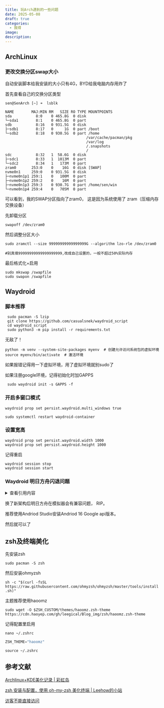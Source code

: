 ```yaml
---
title: 玩Arch遇到的一些问题
date: 2025-05-08
draft: true
categories:
  - 我得
image: 
description:
---
```

## ArchLinux

### 更改交换分区swap大小

自动安装脚本给我安装的大小只有4G，BYD给我电脑内存用炸了

首先查看自己的交换分区类型 

```shell
sen@SenArch [~] ➜  lsblk                                                                                                  [1:33:03]  
NAME        MAJ:MIN RM   SIZE RO TYPE MOUNTPOINTS  
sda           8:0    0 465.8G  0 disk    
└─sda1        8:1    0 465.8G  0 part    
sdb           8:16   0 931.5G  0 disk    
├─sdb1        8:17   0     1G  0 part /boot  
└─sdb2        8:18   0 930.5G  0 part /home  
                                     /var/cache/pacman/pkg  
                                     /var/log  
                                     /.snapshots  
                                     /  
sdc           8:32   1  58.6G  0 disk    
├─sdc1        8:33   1  1013M  0 part    
└─sdc2        8:34   1   173M  0 part    
zram0       253:0    0    16G  0 disk [SWAP]  
nvme0n1     259:0    0 931.5G  0 disk    
├─nvme0n1p1 259:1    0   100M  0 part    
├─nvme0n1p2 259:2    0    16M  0 part    
├─nvme0n1p3 259:3    0 930.7G  0 part /home/sen/win  
└─nvme0n1p4 259:4    0   705M  0 part    
```

可以看到，我的SWAP分区指向了zram0，
这是因为系统使用了 zram（压缩内存交换设备）

先卸载分区

```shell
swapoff /dev/zram0
```

然后调整分区大小

```shell
sudo zramctl --size 99999999999999999G --algorithm lzo-rle /dev/zram0

#别真填99999999999999999999,改成自己设置的，一般不超过50%实际内存
```

最后格式化+启用

```shell
sudo mkswap /swapfile
sudo swapon /swapfile
```
## Waydroid

### 脚本推荐

```
 sudo pacman -S lzip
 git clone https://github.com/casualsnek/waydroid_script
 cd waydroid_script
 sudo python3 -m pip install -r requirements.txt
```

无敌了！

```
python -m venv --system-site-packages myenv  # 创建允许访问系统包的虚拟环境
source myenv/bin/activate  # 激活环境
```

如果报错记得用一下虚拟环境，用了虚拟环境就别sudo了

如果注册google环境，记得初始化时加GAPPS

```
 sudo waydroid init -s GAPPS -f
```

### 开启多窗口模式

```
waydroid prop set persist.waydroid.multi_windows true

sudo systemctl restart waydroid-container
```

### 设置宽高

```
waydroid prop set persist.waydroid.width 1000
waydroid prop set persist.waydroid.height 1000
```
记得重启
```
waydroid session stop
waydroid session start
```
### Waydroid 明日方舟闪退问题


<details> 
    <summary>查看引用内容</summary>
引用自


2025-04-13 13:12    

4​

  
04-16 更新：加上了楼下各位推荐的方案和测试结果，感谢大伙的建议  

  
我这两天基本把能尝试的都试了一遍，结果如下：  
  
完全不能用的：

- Genymotion。免费版根本不支持转译 Arm
- Android Emulator (x86_64) 除了 9 和11 以外的任意低版本(即 1~8 加上 10 和 12)。这些 Android 镜像没预装转译层
- Android Emulator (Armv8) 8。Android Logo 转了 30 分钟都没开机完成，放弃

  
打开立刻闪退的：

- Waydroid + [libhoudini_bluestacks](https://github.com/mrvictory1/libhoudini_bluestacks/)
- Waydroid + [waydroid-helper](https://github.com/ayasa520/waydroid-helper) + libhoudini-chromeos

  
播完 Logo / 同意许可协议闪退的：  
这一类是最多的，应该是载入 Unity 引擎时不兼容导致崩溃的。

- Waydroid + [libhoudini / libndk](https://github.com/casualsnek/waydroid_script)，无论打没打 bluearchive 补丁
- Redroid 9~14，预装了 libndk
- Android Emulator (x86_64) 9 和 11

  
播完 Logo 在加载资源页面卡死的：  
从日志里看应该也是引擎崩溃了，和上一类半斤八两。

- Waydroid + libhoudini_bluestacks + bluearchive 补丁
- Waydroid + waydroid-helper + libndk

  
能正常进入游戏，但画面不正常的：

- VMware + Win11 + Mumu。“画面优先”下画面完全错乱，“资源优先”下画面正常但[出现绿色格子](https://mumu.163.com/help/20250410/35048_1226518.html)

  
目前一切正常的：  
a. 基于容器的(理论占用最低，性能最好)：

- Redroid 12 + libhoudini-wsa12.1。测试可用，但 logcat 会猛刷异常，故 CPU 占用异常高，可以通过 stop logd 缓解( [[@63848562]](https://nga.178.com/nuke.php?func=ucp&__inchst=UTF-8&uid=63848562) )

  
b. 基于 Android 虚拟机的(占用较高，性能类似容器)：

- Android Emulator (x86_64) 15。测试可用，但在 NVIDIA 显卡上会有 glitch 和闪退等情况( [[@60543420]](https://nga.178.com/nuke.php?func=ucp&__inchst=UTF-8&uid=60543420) )
- Android Emulator (x86_64) 16。测试可用，但可能会有 WiFi 突然消失导致断网问题( [[@21149675]](https://nga.178.com/nuke.php?func=ucp&__inchst=UTF-8&uid=21149675) )

  
c. 基于 Windows 虚拟机的(占用较高，性能稍差于容器)：

- VMware + Win11 + 雷电。给 VM 分配 4GB 内存不太够，大概 6GB(整个VM)、4GB(雷电模拟器)基本够用。因为我的需求是在 Linux 下跑舟和 MAA，以及 Office，所以基本这个方案能同时 cover 了。MAA 可以直接连接到虚拟机里(adb connect)清日常，清完直接存快照停虚拟机，速度也很快。

  
还有一个终极方案是手机远程 ADB + Scrcpy + 改分辨率，直接在手机上跑![哭笑](https://img4.nga.178.com/ngabbs/post/smile/ac15.png)
</details> 


换了新架构后明日方舟在模拟器会有兼容问题， RIP。

推荐使用Andriod Studio安装Andriod 16 Google api版本。

然后就可以了

## zsh及终端美化

先安装zsh

`sudo pacman -S zsh`

然后安装ohmyzsh

 `sh -c "$(curl -fsSL https://raw.githubusercontent.com/ohmyzsh/ohmyzsh/master/tools/install.sh)"`

主题推荐使用haoomz

```shell
sudo wget -O $ZSH_CUSTOM/themes/haoomz.zsh-theme https://cdn.haoyep.com/gh/leegical/Blog_img/zsh/haoomz.zsh-theme
```

记得配置里启用

`nano ~/.zshrc`

```c
ZSH_THEME="haoomz"
```

`source ~/.zshrc`
## 参考文献

[Archlinux+KDE美化记录 \| 彩虹岛](https://mill413.github.io/posts/archlinux%E7%BE%8E%E5%8C%96%E8%AE%B0%E5%BD%95/)

[zsh 安装与配置，使用 oh-my-zsh 美化终端 \| Leehow的小站](https://www.haoyep.com/posts/zsh-config-oh-my-zsh/)

[访客不能直接访问](https://nga.178.com/read.php?tid=43752188&page=3)

